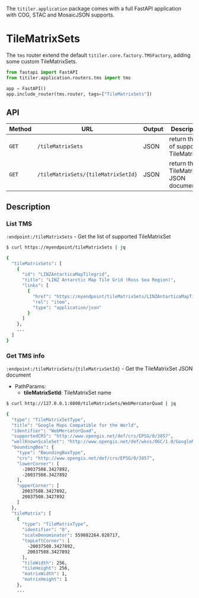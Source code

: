 The `titiler.application` package comes with a full FastAPI application with COG, STAC and MosaicJSON supports.

# TileMatrixSets

The `tms` router extend the default `titiler.core.factory.TMSFactory`, adding some custom TileMatrixSets.

```python
from fastapi import FastAPI
from titiler.application.routers.tms import tms

app = FastAPI()
app.include_router(tms.router, tags=["TileMatrixSets"])
```


## API

| Method | URL                                 | Output    | Description
| ------ | ----------------------------------- |---------- |--------------
| `GET`  | `/tileMatrixSets`                   | JSON      | return the list of supported TileMatrixSet
| `GET`  | `/tileMatrixSets/{tileMatrixSetId}` | JSON      | return the TileMatrixSet JSON document

## Description


### List TMS

`:endpoint:/tileMatrixSets` - Get the list of supported TileMatrixSet

```bash
$ curl https://myendpoint/tileMatrixSets | jq

{
  "tileMatrixSets": [
    {
      "id": "LINZAntarticaMapTilegrid",
      "title": "LINZ Antarctic Map Tile Grid (Ross Sea Region)",
      "links": [
        {
          "href": "https://myendpoint/tileMatrixSets/LINZAntarticaMapTilegrid",
          "rel": "item",
          "type": "application/json"
        }
      ]
    },
    ...
  ]
}
```

### Get TMS info

`:endpoint:/tileMatrixSets/{tileMatrixSetId}` - Get the TileMatrixSet JSON document

- PathParams:
    - **tileMatrixSetId**: TileMatrixSet name

```bash
$ curl http://127.0.0.1:8000/tileMatrixSets/WebMercatorQuad | jq

{
  "type": "TileMatrixSetType",
  "title": "Google Maps Compatible for the World",
  "identifier": "WebMercatorQuad",
  "supportedCRS": "http://www.opengis.net/def/crs/EPSG/0/3857",
  "wellKnownScaleSet": "http://www.opengis.net/def/wkss/OGC/1.0/GoogleMapsCompatible",
  "boundingBox": {
    "type": "BoundingBoxType",
    "crs": "http://www.opengis.net/def/crs/EPSG/0/3857",
    "lowerCorner": [
      -20037508.3427892,
      -20037508.3427892
    ],
    "upperCorner": [
      20037508.3427892,
      20037508.3427892
    ]
  },
  "tileMatrix": [
    {
      "type": "TileMatrixType",
      "identifier": "0",
      "scaleDenominator": 559082264.028717,
      "topLeftCorner": [
        -20037508.3427892,
        20037508.3427892
      ],
      "tileWidth": 256,
      "tileHeight": 256,
      "matrixWidth": 1,
      "matrixHeight": 1
    },
    ...
```
